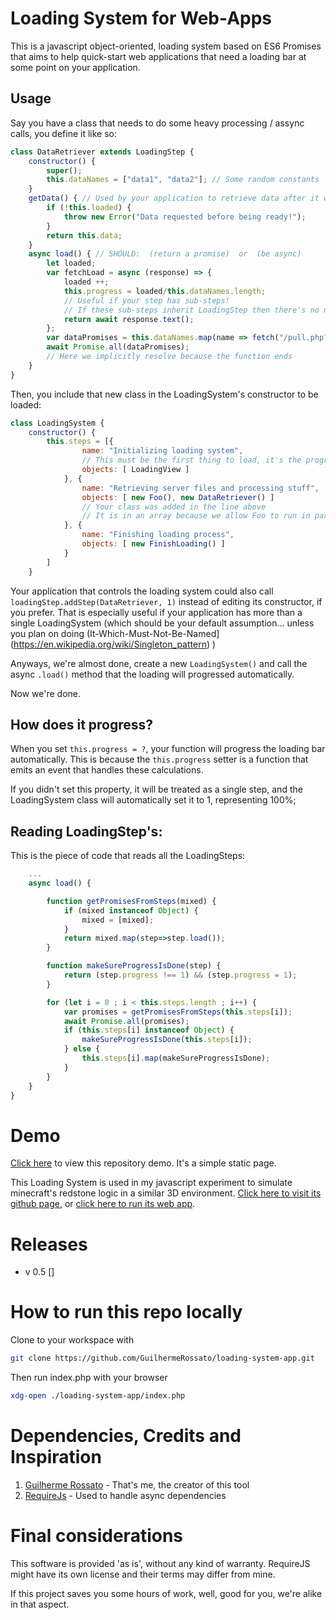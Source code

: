 # Loading System for Web-Apps

This is a javascript object-oriented, loading system based on ES6 Promises that aims to help quick-start web applications that need a loading bar at some point on your application.

## Usage

Say you have a class that needs to do some heavy processing / assync calls, you define it like so:

````js
class DataRetriever extends LoadingStep {
	constructor() {
		super();
		this.dataNames = ["data1", "data2"]; // Some random constants
	}
	getData() { // Used by your application to retrieve data after it was done
		if (!this.loaded) {
			throw new Error("Data requested before being ready!");
		}
		return this.data;
	}
	async load() { // SHOULD:  (return a promise)  or  (be async)
		let loaded;
		var fetchLoad = async (response) => {
			loaded ++;
			this.progress = loaded/this.dataNames.length;
			// Useful if your step has sub-steps!
			// If these sub-steps inherit LoadingStep then there's no need to do that!
			return await response.text();
		};
		var dataPromises = this.dataNames.map(name => fetch("/pull.php?u="+name).then(fetchLoad));
		await Promise.all(dataPromises);
		// Here we implicitly resolve because the function ends
	}
}
````

Then, you include that new class in the LoadingSystem's constructor to be loaded:

````js
class LoadingSystem {
	constructor() {
		this.steps = [{
				name: "Initializing loading system",
				// This must be the first thing to load, it's the progress bar controller!
				objects: [ LoadingView ]
			}, {
				name: "Retrieving server files and processing stuff",
				objects: [ new Foo(), new DataRetriever() ]
				// Your class was added in the line above
				// It is in an array because we allow Foo to run in parallel with it
			}, {
				name: "Finishing loading process",
				objects: [ new FinishLoading() ]
			}
		]
	}
````

Your application that controls the loading system could also call `loadingStep.addStep(DataRetriever, 1)` instead of editing its constructor, if you prefer. That is especially useful if your application has more than a single LoadingSystem (which should be your default assumption... unless you plan on doing (It-Which-Must-Not-Be-Named](https://en.wikipedia.org/wiki/Singleton_pattern) )

Anyways, we're almost done, create a new `LoadingSystem()` and call the async `.load()` method that the loading will progressed automatically.

Now we're done.

## How does it progress?

When you set `this.progress = ?`, your function will progress the loading bar automatically. This is because the `this.progress` setter is a function that emits an event that handles these calculations.

If you didn't set this property, it will be treated as a single step, and the LoadingSystem class will automatically set it to 1, representing 100%;

## Reading LoadingStep's:

This is the piece of code that reads all the LoadingSteps:

````js
	... 
	async load() {

		function getPromisesFromSteps(mixed) {
			if (mixed instanceof Object) {
				mixed = [mixed];
			}
			return mixed.map(step=>step.load());
		}

		function makeSureProgressIsDone(step) {
			return (step.progress !== 1) && (step.progress = 1);
		}

		for (let i = 0 ; i < this.steps.length ; i++) {
			var promises = getPromisesFromSteps(this.steps[i]);
			await Promise.all(promises);
			if (this.steps[i] instanceof Object) {
				makeSureProgressIsDone(this.steps[i]);
			} else {
				this.steps[i].map(makeSureProgressIsDone);
			}
		}
	}
}
````

# Demo

[Click here](https://rawgit.com/GuilhermeRossato/loading-system-app/master/index.html) to view this repository demo. It's a simple static page.

This Loading System is used in my javascript experiment to simulate minecraft's redstone logic in a similar 3D environment. [Click here to visit its github page](https://github.com/GuilhermeRossato/3D-Redstone-Simulator/), or [click here to run its web app](https://rawgit.com/GuilhermeRossato/3D-Redstone-Simulator/master/index.html).

# Releases

 - v 0.5 []

# How to run this repo locally

Clone to your workspace with
````sh
git clone https://github.com/GuilhermeRossato/loading-system-app.git
````

Then run index.php with your browser
````sh
xdg-open ./loading-system-app/index.php
````

# Dependencies, Credits and Inspiration

1. [Guilherme Rossato](https://github.com/GuilhermeRossato/) - That's me, the creator of this tool
2. [RequireJs](https://github.com/requirejs/requirejs) - Used to handle async dependencies

# Final considerations

This software is provided 'as is', without any kind of warranty. RequireJS might have its own license and their terms may differ from mine.

If this project saves you some hours of work, well, good for you, we're alike in that aspect.